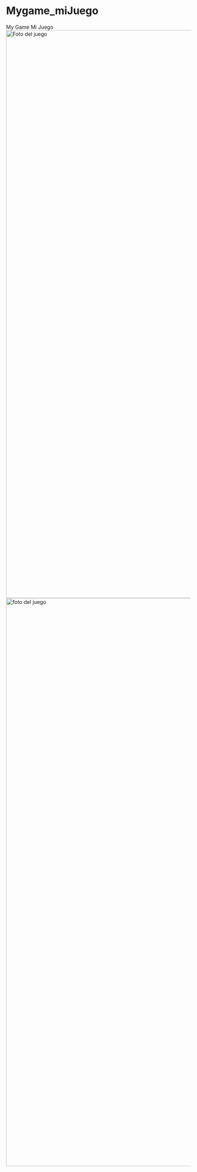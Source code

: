 # Mygame_miJuego
My Game Mi Juego
<img width="1550" alt="Foto del juego" src="https://user-images.githubusercontent.com/87192835/229942779-91af9d33-3599-4544-95ac-668bed7aefdc.png">
<img width="1550" alt="foto del juego " src="https://user-images.githubusercontent.com/87192835/229942794-6c988a52-9a3c-429e-84c2-0d68f81dbfa5.png">
